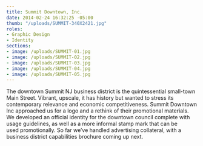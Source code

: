 ```yaml
---
title: Summit Downtown, Inc.
date: 2014-02-24 16:32:25 -05:00
thumb: "/uploads/SUMMIT-340X2421.jpg"
roles:
- Graphic Design
- Identity
sections:
- image: /uploads/SUMMIT-01.jpg
- image: /uploads/SUMMIT-02.jpg
- image: /uploads/SUMMIT-03.jpg
- image: /uploads/SUMMIT-04.jpg
- image: /uploads/SUMMIT-05.jpg
---
```

The downtown Summit NJ business district is the quintessential small-town Main Street. Vibrant, upscale, it has history but wanted to stress its contemporary relevance and economic competitiveness. Summit Downtown Inc approached us for a logo and a rethink of their promotional materials. We developed an official identity for the downtown council complete with usage guidelines, as well as a more informal stamp mark that can be used promotionally. So far we’ve handled advertising collateral, with a business district capabilities brochure coming up next.
